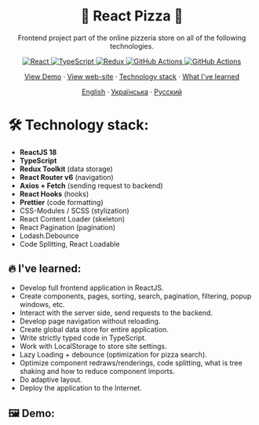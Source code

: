 <h1 align="center">🍕 React Pizza 🍕</h1>
<p align="center">Frontend project part of the online pizzeria store on all of the following technologies.</p>
<p align="center">
    <a href="https://react.dev/">
      <img alt="React" src="https://img.shields.io/badge/React-18.3.1-blue?style=plastic&logo=react&color=blue" />
    </a>
    <a href="https://www.typescriptlang.org/">
      <img alt="TypeScript" src="https://img.shields.io/badge/TypeScript-5.5.4-blue?style=plastic&logo=typescript&color=blue" />
    </a>
    <a href="https://redux-toolkit.js.org/">
      <img alt="Redux" src="https://img.shields.io/badge/Redux--Toolkit-2.2.7-blue?style=plastic&logo=redux&logoColor=%2301BEB7&color=%2301BEB7" />
    </a>
    <a href="https://github.com/leagermaxl/react-pizza/actions">
      <img alt="GitHub Actions" src="https://img.shields.io/badge/GitHub_Actions-passing-blue?style=plastic&logo=github&color=gre" />
    </a>
    <a href="https://wakapi.dev/summary?interval=any&project=react-pizza">
      <img alt="GitHub Actions" src="https://img.shields.io/endpoint?url=https%3A%2F%2Fwakapi.dev%2Fapi%2Fcompat%2Fshields%2Fv1%2Feagermax%2Finterval%3Aany%2Fproject%3Areact-pizza&style=plastic&logo=wakatime&label=wakapi.dev" />
    </a>
  </p>
  <p>
    <p align="center">
    <a href="#️-demo">View Demo</a>
    ·
    <a href="https://leagermaxl.github.io/react-pizza/">View web-site</a>
    ·
    <a href="#-technology-stack">Technology stack</a>
    ·
    <a href="#-ive-learned">What I've learned</a>
  </p>
  <p align="center">
    <a href="/readme.md">English</a>
    ·
    <a href="/docs/readme_ua.md">Українська</a>
    ·
    <a href="/docs/readme_ru.md">Русский</a>
  </p>

# 🛠 Technology stack:

- **ReactJS 18**
- **TypeScript**
- **Redux Toolkit** (data storage)
- **React Router v6** (navigation)
- **Axios + Fetch** (sending request to backend)
- **React Hooks** (hooks)
- **Prettier** (code formatting)
- CSS-Modules / SCSS (stylization)
- React Content Loader (skeleton)
- React Pagination (pagination)
- Lodash.Debounce
- Code Splitting, React Loadable

## 🔥 I've learned:

- Develop full frontend application in ReactJS.
- Create components, pages, sorting, search, pagination, filtering, popup windows, etc.
- Interact with the server side, send requests to the backend.
- Develop page navigation without reloading.
- Create global data store for entire application.
- Write strictly typed code in TypeScript.
- Work with LocalStorage to store site settings.
- Lazy Loading + debounce (optimization for pizza search).
- Optimize component redraws/renderings, code splitting, what is tree shaking and how to reduce component imports.
- Do adaptive layout.
- Deploy the application to the Internet.

## 🖼️ Demo:
